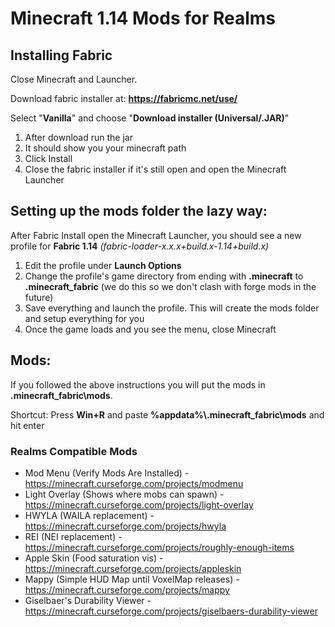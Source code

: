 # Minecraft 1.14 Mods for Realms

## Installing Fabric
Close Minecraft and Launcher.

Download fabric installer at: **https://fabricmc.net/use/**

Select "**Vanilla**" and choose "**Download installer (Universal/.JAR)**"

1. After download run the jar
2. It should show you your minecraft path
3. Click Install
4. Close the fabric installer if it's still open and open the Minecraft Launcher

## Setting up the mods folder the lazy way:
After Fabric Install open the Minecraft Launcher, you should see a new profile for **Fabric 1.14** *(fabric-loader-x.x.x+build.x-1.14+build.x)*
1. Edit the profile under **Launch Options**
2. Change the profile's game directory from ending with **.minecraft** to **.minecraft_fabric** (we do this so we don't clash with forge mods in the future)
3. Save everything and launch the profile. This will create the mods folder and setup everything for you
4. Once the game loads and you see the menu, close Minecraft

## Mods:
If you followed the above instructions you will put the mods in **.minecraft_fabric\mods**.

Shortcut: Press **Win+R** and paste **%appdata%\\.minecraft_fabric\\mods** and hit enter

### Realms Compatible Mods
* Mod Menu (Verify Mods Are Installed) - https://minecraft.curseforge.com/projects/modmenu
* Light Overlay (Shows where mobs can spawn) - https://minecraft.curseforge.com/projects/light-overlay
* HWYLA (WAILA replacement) - https://minecraft.curseforge.com/projects/hwyla
* REI (NEI replacement) - https://minecraft.curseforge.com/projects/roughly-enough-items
* Apple Skin (Food saturation vis) - https://minecraft.curseforge.com/projects/appleskin
* Mappy (Simple HUD Map until VoxelMap releases) - https://minecraft.curseforge.com/projects/mappy
* Giselbaer's Durability Viewer - https://minecraft.curseforge.com/projects/giselbaers-durability-viewer
